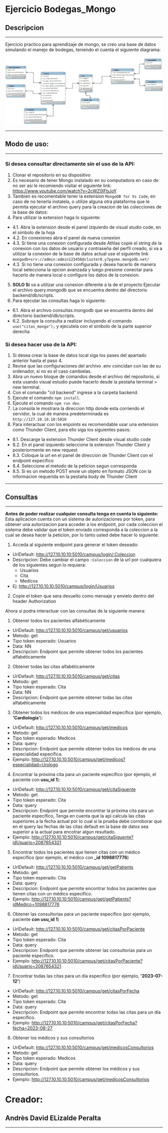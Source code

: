 # Ejercicio Bodegas_Mongo

## Descripcion

---

Ejercicio practico para aprendizaje de mongo, se creo una base de datos simulando el manejo de bodegas, teniendo el cuenta el siguiente diagrama:

![Diagrama en el que se fundamento la base de datos](./imgs/database.png)

---

## Modo de uso:

---

### Si desea consultar directamente sin el uso de la API:

1. Clonar el repositorio en su dispositivo
2. Es necesario de tener Mongo instalado en su computadora en caso de no ser asi le recomiendo visitar el siguiente link: https://www.youtube.com/watch?v=2cWZ0lFbJoY
3. Tambien es recomentable tener la extension `MongoDB for Vs Code`, en caso de no tenerla instalela, o utilize alguna otra plataforma que le permita ejecutar el archivo query para la creacion de las colecciones de la base de datos:
4. Para utilizar la extension haga lo siguiente:

- 4.1. Abra la extension desde el panel izquierdo de visual studio code, en el simbolo de la hoja
- 4.2. En conexiones abra el panel de nueva conexion
- 4.3. Si tiene una conexion configurada desde Athlas copie el string de la conexion con los datos de usuario y contraseña del perfil creado, si va a utilizar la conexion de la base de datos actual use el siguiente link `mongodb+srv://admin:admin123456@cluster0.y7pgxmx.mongodb.net/`
- 4.3. Si no tiene una conexion configurada y desea hacerlo de manera local selecciona la opcion avanzada y luego presione conectar para hacerlo de manera local o configure los datos de la conexion.

5. **SOLO Si** va a utilizar una conexion diferente a la de el proyecto Ejecutar el archivo query.mongodb que se encuentra dentro del directorio backend/db/scripts.
6. Para ejecutar las consultas haga lo siguiente:

- 6.1. Abra el archivo consultas.mongodb que se encuentra dentro del directorio backend/db/scripts.
- 6.2. Subraye la consulta a realizar incluyendo el comando `use("citas_mongo");` y ejecutela con el simbolo de la parte superior derecha

### Si desea hacer uso de la API:

1. Si desea crear la base de datos local siga los pases del apartado anterior hasta el paso 4.
2. Revise que las configuraciones del archivo .env coincidan con las de su ordenador, si no es el caso cambielas.
3. Abra un nuevo bloque de comandos desde el archivo del repositorio, si esta usando visual estudio puede hacerlo desde la pestaña terminal > new terminal.
4. Con el comando "cd backend" ingrese a la carpeta backend.
5. Ejecute el comando `npm install`.
6. Ejecute el comando `npm run dev`.
7. La consola le mostrara la direccion http donde esta corriendo el servidor, la cual de manera predeterminada es `http://127.10.10.10:5010`
8. Para interactuar con los enpoints es recomendable usar una extension como Thunder Client, para ello siga los siguientes pasos:

- 8.1. Descarge la extension Thunder Client desde visual studio code
- 8.2. En el panel izquierdo seleccione la extension Thunder Client y posteriormente en new request
- 8.3. Coloque la url en el panel de direccion de Thunder Client con el endpoint especifico
- 8.4. Seleccione el metodo de la peticion segun corresponda
- 8.5. Si es un metodo POST envie un objeto en formato JSON con la informacion requerida en la pestaña body de Thunder Client

---

## Consultas

---

**Antes de poder realizar cualquier consulta tenga en cuenta lo siguiente:** Esta aplicacion cuenta con un sistema de autorizaciones por token, para obtener una autorizacion para acceder a los endpoint, por cada coleccion el sistema debe validar que el token enviado corresponda a la coleccion a la cual se desea hacer la peticion, por lo tanto usted debe hacer lo siguiente:

1. Acceda al siguiente endpoint para generar el token deseado:

- UrlDefault: http://127.10.10.10:5010/campus/login/:Coleccion
- Descripcion: Debe cambiar el campo `:Coleccion` de la url por cualquiera de los siguientes segun lo requiera:
  - Usuarios
  - Cita
  - Medicos
- Ej: http://127.10.10.10:5010/campus/login/Usuarios

2. Copie el token que sera devuelto como mensaje y envielo dentro del header Authorization

Ahora si podra interactuar con las consultas de la siguiente manera:

1. Obtener todos los pacientes alfabéticamente

- UrlDefault: http://127.10.10.10:5010/campus/get/usuarios
- Metodo: get
- Tipo token esperado: Usuarios
- Data: NN
- Descripcion: Endpoint que permite obtener todos los pacientes alfabéticamente

2. Obtener todas las citas alfabéticamente

- UrlDefault: http://127.10.10.10:5010/campus/get/citas
- Metodo: get
- Tipo token esperado: Cita
- Data: NN
- Descripcion: Endpoint que permite obtener todas las citas alfabéticamente

3. Obtener todos los médicos de una especialidad específica (por ejemplo, **'Cardiología'**):

- UrlDefault: http://127.10.10.10:5010/campus/get/medicos
- Metodo: get
- Tipo token esperado: Medicos
- Data: query
- Descripcion: Endpoint que permite obtener todos los médicos de una especialidad específica.
- Ejemplo: http://127.10.10.10:5010/campus/get/medicos?especialidad=Urologo

4. Encontrar la próxima cita para un paciente específico (por ejemplo, el paciente con **usu_id 1**):

- UrlDefault: http://127.10.10.10:5010/campus/get/citaSiguente
- Metodo: get
- Tipo token esperado: Cita
- Data: query
- Descripcion: Endpoint que permite encontrar la próxima cita para un paciente específico, Tenga en cuenta que la api calcula las citas superiores a la fecha actual por lo cual si la prueba debe corroborar que en el query las fechas de las citas default en la base de datos sea superior a la actual para encotrar algun resultado.
- Ejemplo: http://127.10.10.10:5010/campus/get/citaSiguente?idUsuario=2087654321

5.  Encontrar todos los pacientes que tienen citas con un médico específico (por ejemplo, el médico con **\_id 1098817776**)

- UrlDefault: http://127.10.10.10:5010/campus/get/getPatients
- Metodo: get
- Tipo token esperado: Cita
- Data: query
- Descripcion: Endpoint que permite encontrar todos los pacientes que tienen citas con un médico específico.
- Ejemplo: http://127.10.10.10:5010/campus/get/getPatients?idMedico=1098817776

6.  Obtener las consultorías para un paciente específico (por ejemplo, paciente **con usu_id 1**)

- UrlDefault: http://127.10.10.10:5010/campus/get/citasPorPaciente
- Metodo: get
- Tipo token esperado: Cita
- Data: query
- Descripcion: Endpoint que permite obtener las consultorías para un paciente específico.
- Ejemplo: http://127.10.10.10:5010/campus/get/citasPorPaciente?idUsuario=2087654321

7. Encontrar todas las citas para un día específico (por ejemplo, **'2023-07-12'**)

- UrlDefault: http://127.10.10.10:5010/campus/get/citasPorFecha
- Metodo: get
- Tipo token esperado: Cita
- Data: query
- Descripcion: Endpoint que permite encontrar todas las citas para un día específico.
- Ejemplo: http://127.10.10.10:5010/campus/get/citasPorFecha?fecha=2023-08-27

8. Obtener los médicos y sus consultorios

- UrlDefault: http://127.10.10.10:5010/campus/get/medicosConsultorios
- Metodo: get
- Tipo token esperado: Medicos
- Data: query
- Descripcion: Endpoint que permite obtener los médicos y sus consultorios.
- Ejemplo: http://127.10.10.10:5010/campus/get/medicosConsultorios

# Creador:

## Andrès David ELizalde Peralta

---
